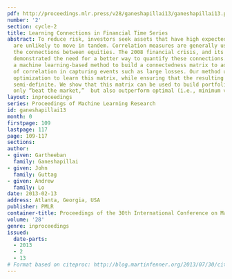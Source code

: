 ```yaml
---
pdf: http://proceedings.mlr.press/v28/ganeshapillai13/ganeshapillai13.pdf
number: '2'
section: cycle-2
title: Learning Connections in Financial Time Series
abstract: To reduce risk, investors seek assets that have high expected return and
  are unlikely to move in tandem. Correlation measures are generally used to quantify
  the connections between equities. The 2008 financial crisis, and its aftermath,
  demonstrated the need for a better way to quantify these connections. We present
  a machine learning-based method to build a connectedness matrix to address the shortcomings
  of correlation in capturing events such as large losses. Our method uses an unconstrained
  optimization to learn this matrix, while ensuring that the resulting matrix is positive
  semi-definite. We show that this matrix can be used to build portfolios that not
  only “beat the market,”  but also outperform optimal (i.e., minimum variance) portfolios.
layout: inproceedings
series: Proceedings of Machine Learning Research
id: ganeshapillai13
month: 0
firstpage: 109
lastpage: 117
page: 109-117
sections: 
author:
- given: Gartheeban
  family: Ganeshapillai
- given: John
  family: Guttag
- given: Andrew
  family: Lo
date: 2013-02-13
address: Atlanta, Georgia, USA
publisher: PMLR
container-title: Proceedings of the 30th International Conference on Machine Learning
volume: '28'
genre: inproceedings
issued:
  date-parts:
  - 2013
  - 2
  - 13
# Format based on citeproc: http://blog.martinfenner.org/2013/07/30/citeproc-yaml-for-bibliographies/
---
```


